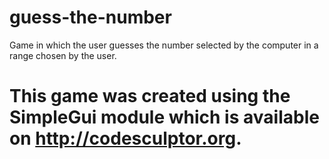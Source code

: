 # guess-the-number
Game in which the user guesses the number selected by the computer in a range chosen by the user.
# This game was created using the SimpleGui module which is available on http://codesculptor.org. 
